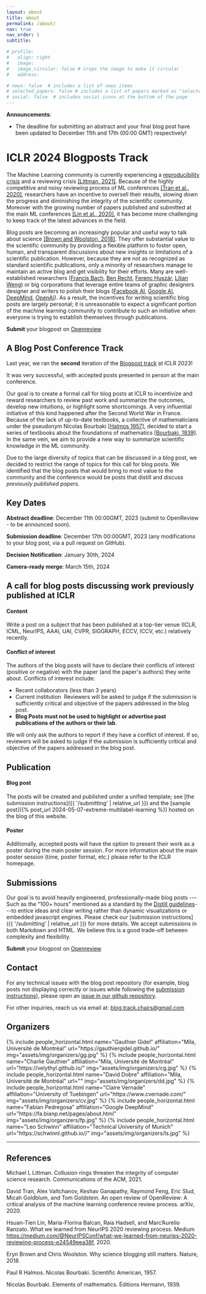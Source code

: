 ```yaml
---
layout: about
title: about
permalink: /about/
nav: true
nav_order: 1
subtitle:

# profile:
#   align: right
#   image: 
#   image_circular: false # crops the image to make it circular
#   address: 

# news: false  # includes a list of news items
# selected_papers: false # includes a list of papers marked as "selected={true}"
# social: false  # includes social icons at the bottom of the page
---
```


**Announcements**: 
- The deadline for submitting an abstract and your final blog post have been updated to December 11th and 17th (00:00 GMT) respectively!

# ICLR 2024 Blogposts Track

The Machine Learning community is currently experiencing a [reproducibility crisis](https://neuripsconf.medium.com/designing-the-reproducibility-program-for-neurips-2020-7fcccaa5c6ad) and a reviewing crisis [[Littman, 2021]](#Litt). Because of the highly competitive and noisy reviewing process of ML conferences [[Tran et al., 2020]](#Tran), researchers have an incentive to oversell their results, slowing down the progress and diminishing the integrity of the scientific community. Moreover with the growing number of papers published and submitted at the main ML conferences [[Lin et al., 2020]](#Lin), it has become more challenging to keep track of the latest advances in the field.

Blog posts are becoming an increasingly popular and useful way to talk about science [[Brown and Woolston, 2018]](#Brow). They offer substantial value to the scientific community by providing a flexible platform to foster open, human, and transparent discussions about new insights or limitations of a scientific publication. However, because they are not as recognized as standard scientific publications, only a minority of researchers manage to maintain an active blog and get visibility for their efforts. Many are well-established researchers ([Francis Bach](https://francisbach.com/), [Ben Recht](https://www.argmin.net/), [Ferenc Huszár](https://www.inference.vc/), [Lilian Weng](https://lilianweng.github.io/lil-log/)) or big corporations that leverage entire teams of graphic designers designer and writers to polish their blogs ([Facebook AI](https://ai.facebook.com/blog/?page=1), [Google AI](https://ai.googleblog.com/), [DeepMind](https://deepmind.com/blog), [OpenAI](https://openai.com/blog/)). As a result, the incentives for writing scientific blog posts are largely personal; it is unreasonable to expect a significant portion of the machine learning community to contribute to such an initiative when everyone is trying to establish themselves through publications.

**Submit** your blogpost on [Openreview](https://openreview.net/group?id=ICLR.cc/2024/BlogPosts&referrer=%5BHomepage%5D(%2F))

## A Blog Post Conference Track

Last year, we ran the **second** iteration of the [Blogpost track](https://iclr-blogposts.github.io/2023/about) at ICLR 2023!

It was very successful, with accepted posts presented in person at the main conference.

Our goal is to create a formal call for blog posts at ICLR to incentivize and reward researchers to review past work and summarize the outcomes, develop new intuitions, or highlight some shortcomings. A very influential initiative of this kind happened after the Second World War in France. Because of the lack of up-to-date textbooks, a collective of mathematicians under the pseudonym Nicolas Bourbaki [[Halmos 1957]](#Halm), decided to start a series of textbooks about the foundations of mathematics [[Bourbaki, 1939]](#Bour). In the same vein, we aim to provide a new way to summarize scientific knowledge in the ML community.

Due to the large diversity of topics that can be discussed in a blog post, we decided to restrict the range of topics for this call for blog posts. We identified that the blog posts that would bring to most value to the community and the conference would be posts that distill and discuss *previously published papers*.

## Key Dates

**Abstract deadline**: December 11th 00:00GMT, 2023 (submit to OpenReview - to be announced soon).

**Submission deadline**: December 17th 00:00GMT, 2023 (any modifications to your blog post, via a pull request on GitHub).

**Decision Notification**: January 30th, 2024

**Camera-ready merge**: March 15th, 2024

## A call for blog posts discussing work previously published at ICLR

#### Content 

Write a post on a subject that has been published at a top-tier venue (ICLR, ICML, NeurIPS, AAAI, UAI, CVPR, SIGGRAPH, ECCV, ICCV, etc.) relatively recently. 

#### Conflict of interest

The authors of the blog posts will have to declare their conflicts of interest (positive or negative) with the paper (and the paper's authors) they write about. Conflicts of interest include:
-   Recent collaborators (less than 3 years)
-   Current institution ​ Reviewers will be asked to judge if the submission is sufficiently critical and objective of the papers addressed in the blog post.  
-  **Blog Posts must not be used to highlight or advertise past publications of the **authors or their lab****.

We will only ask the authors to report if they have a conflict of interest. If so, reviewers will be asked to judge if the submission is sufficiently critical and objective of the papers addressed in the blog post. 


## Publication 

#### Blog post

The posts will be created and published under a unified template; see [the submission instructions]({{ '/submitting' | relative_url }}) and the [sample post]({% post_url 2024-05-07-extreme-multilabel-learning %}) hosted on the blog of this website.

#### Poster
Additionally, accepted posts will have the option to present their work as a poster during the main poster session. For more information about the main poster session (time, poster format, etc.) please refer to the ICLR homepage.

## Submissions

Our goal is to avoid heavily engineered, professionally-made blog posts ---Such as the “100+ hours” mentioned as a standard by the [Distill guidelines](https://distill.pub/journal/)---to entice ideas and clear writing rather than dynamic visualizations or embedded javascript engines.
Please check our [submission instructions]({{ '/submitting' | relative_url }}) for more details.
We accept submissions in both Markdown and HTML. We believe this is a good trade-off between complexity and flexibility. 

**Submit** your blogpost on [Openreview](https://openreview.net/group?id=ICLR.cc/2024/BlogPosts&referrer=%5BHomepage%5D(%2F))

## Contact

For any technical issues with the blog post repository (for example, blog posts not displaying correctly or issues while following the [submission instructions](https://iclr-blogposts.github.io/2024/submitting/#creating-a-blog-post)), please open an [issue in our github repository](https://github.com/iclr-blogposts/2024/issues).

For other inquiries, reach us via email at: [blog.track.chairs@gmail.com](mailto:blog.track.chairs@gmail.com)

## Organizers

<div class="row row-cols-2 projects pt-3 pb-3">
  {% include people_horizontal.html name="Gauthier Gidel" affiliation="Mila, Université de Montréal" url="https://gauthiergidel.github.io/" img="assets/img/organizers/gg.jpg" %}
  {% include people_horizontal.html name="Charlie Gauthier" affiliation="Mila, Université de Montréal" url="https://velythyl.github.io/" img="assets/img/organizers/cg.jpg" %}
  {% include people_horizontal.html name="David Dobre" affiliation="Mila, Université de Montréal" url="" img="assets/img/organizers/dd.jpg" %}
  {% include people_horizontal.html name="Claire Vernade" affiliation="University of Tuebingen" url="https://www.cvernade.com/" img="assets/img/organizers/cv.jpg" %}
  {% include people_horizontal.html name="Fabian Pedregosa" affiliation="Google DeepMind" url="https://fa.bianp.net/pages/about.html" img="assets/img/organizers/fp.jpg" %}
  {% include people_horizontal.html name="Leo Schwinn" affiliation="Technical University of Munich" url="https://schwinnl.github.io//" img="assets/img/organizers/ls.jpg" %}
</div>

---

## References

<a name="Litt">Michael L Littman. Collusion rings threaten the integrity of computer science research. Communications of the ACM, 2021.</a>

<a name="Tran">David Tran, Alex Valtchanov, Keshav Ganapathy, Raymond Feng, Eric Slud, Micah Goldblum, and Tom Goldstein. An open review of OpenReview: A critical analysis of the machine learning conference review process. arXiv, 2020. </a>

<a name="Lin">Hsuan-Tien Lin, Maria-Florina Balcan, Raia Hadsell, and Marc’Aurelio Ranzato. What we learned from NeurIPS 2020 reviewing process. Medium https://medium.com/@NeurIPSConf/what-we-learned-from-neurips-2020-reviewing-process-e24549eea38f, 2020. </a>

<a name="Brow">Eryn Brown and Chris Woolston. Why science blogging still matters. Nature, 2018.</a>

<a name="Halm">Paul R Halmos. Nicolas Bourbaki. Scientific American, 1957.<a>

<a name="Bour">Nicolas Bourbaki. Elements of mathematics. Éditions Hermann, 1939.</a>
